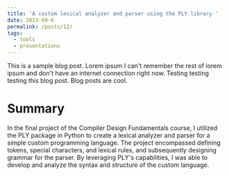 ```yaml
---
title: 'A custom lexical analyzer and parser using the PLY library '
date: 2023-09-6
permalink: /posts/12/
tags:
  - tools
  - presentations
---
```


This is a sample blog post. Lorem ipsum I can't remember the rest of lorem ipsum and don't have an internet connection right now. Testing testing testing this blog post. Blog posts are cool.

Summary
======
In the final project of the Compiler Design Fundamentals course, I utilized the PLY package in Python to create a lexical analyzer and parser for a simple custom programming language. The project encompassed defining tokens, special characters, and lexical rules, and subsequently designing grammar for the parser. By leveraging PLY's capabilities, I was able to develop and analyze the syntax and structure of the custom language.